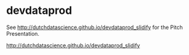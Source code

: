 # devdataprod

See http://dutchdatascience.github.io/devdataprod_slidify for the Pitch Presentation.

http://dutchdatascience.github.io/devdataprod_slidify
